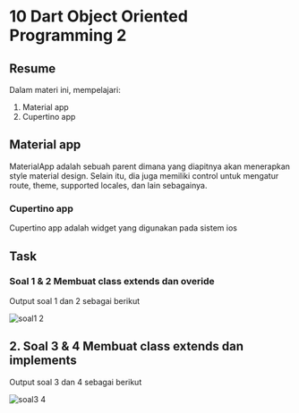 # 10 Dart Object Oriented Programming 2

## Resume
Dalam materi ini, mempelajari:
1. Material app
2. Cupertino app


## Material app
MaterialApp adalah sebuah parent dimana yang diapitnya akan menerapkan style material design. Selain itu, dia juga memiliki control untuk mengatur route, theme, supported locales, dan lain sebagainya.

### Cupertino app
Cupertino app adalah widget yang digunakan pada sistem ios


## Task
### Soal 1 & 2 Membuat class extends dan overide
Output soal 1 dan 2 sebagai berikut

![soal1 2](https://user-images.githubusercontent.com/59384629/157628433-1df3f431-e09e-4af7-8b02-546a4b802dc7.png)



## 2. Soal 3 & 4 Membuat class extends dan implements
Output soal 3 dan 4 sebagai berikut

![soal3 4](https://user-images.githubusercontent.com/59384629/157628459-70511454-8d76-42f4-a066-fee769724cca.png)
